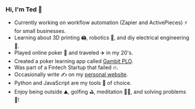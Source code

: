 ### Hi, I'm Ted 👋

- Currently working on workflow automation (Zapier and ActivePieces) ⚡ for small businesses.
- Learning about 3D printing 🖨️, robotics 🤖, and diy electrical engineering 🔌.
- Played online poker 🤑 and traveled ✈️ in my 20's.
- Created a poker learning app called [Gambit PLO](https://gambitplo.com).
- Was part of a Fintech Startup that failed 🔥.
- Occasionally write ✍️ on my [personal website](https://tedslocum.com).
- Python and JavaScript are my tools 🧰 of choice.
- Enjoy being outside ⛰️, golfing ⛳, meditation 🧘‍♂️, and solving problems 🤔!
